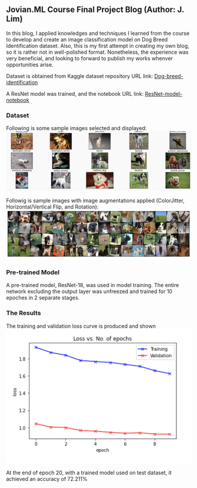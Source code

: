 ## Jovian.ML Course Final Project Blog (Author: J. Lim)

In this blog, I applied knowledges and techniques I learned from the course to develop and create an image classification model on Dog Breed Identification dataset. Also, this is my first attempt in creating my own blog, so it is rather not in well-polished format. Nonetheless, the experience was very beneficial, and looking to forward to publish my works whenver opportunities arise.

Dataset is obtained from Kaggle dataset repository URL link: [Dog-breed-identification](https://www.kaggle.com/c/dog-breed-identification/data)

A ResNet model was trained, and the notebook URL link: [ResNet-model-notebook](https://jovian.ml/jlim00/assignment-05)

### Dataset

Following is some sample images selected and displayed:
![Sample-Img](images/breed-samples.png)

Followig is sample images with image augmentations applied (ColorJitter, Horizontal/Vertical Flip, and Rotation):
![Aug-Img](images/aug-img.png)

### Pre-trained Model

A pre-trained model, ResNet-18, was used in model training. The entire network excluding the output layer was unfreezed and trained for 10 epoches in 2 separate stages.

### The Results

The training and validation loss curve is produced and shown
![model-loss](images/loss.png)

At the end of epoch 20, with a trained model used on test dataset, it achieved an accuracy of 72.211%
